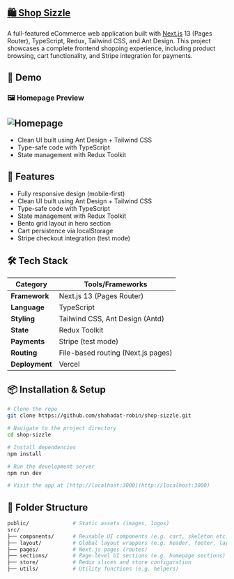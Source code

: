 ## [🛍️ Shop Sizzle](https://shop-sizzle.vercel.app)

A full-featured eCommerce web application built with [Next.js](https://nextjs.org/) 13 (Pages Router), TypeScript, Redux, Tailwind CSS, and Ant Design. This project showcases a complete frontend shopping experience, including product browsing, cart functionality, and Stripe integration for payments.

## 📸 Demo

### 🖼️ Homepage Preview

## ![Homepage](./public/demo/home-page.png)

- Clean UI built using Ant Design + Tailwind CSS
- Type-safe code with TypeScript
- State management with Redux Toolkit

## 🚀 Features

- Fully responsive design (mobile-first)
- Clean UI built using Ant Design + Tailwind CSS
- Type-safe code with TypeScript
- State management with Redux Toolkit
- Bento grid layout in hero section
- Cart persistence via localStorage
- Stripe checkout integration (test mode)

## 🛠️ Tech Stack

| Category       | Tools/Frameworks                   |
| -------------- | ---------------------------------- |
| **Framework**  | Next.js 13 (Pages Router)          |
| **Language**   | TypeScript                         |
| **Styling**    | Tailwind CSS, Ant Design (Antd)    |
| **State**      | Redux Toolkit                      |
| **Payments**   | Stripe (test mode)                 |
| **Routing**    | File-based routing (Next.js pages) |
| **Deployment** | Vercel                             |

## 📦 Installation & Setup

```bash
# Clone the repo
git clone https://github.com/shahadat-robin/shop-sizzle.git

# Navigate to the project directory
cd shop-sizzle

# Install dependencies
npm install

# Run the development server
npm run dev

# Visit the app at [http://localhost:3000](http://localhost:3000)
```

## 📁 Folder Structure

```bash
public/              # Static assets (images, logos)
src/
├── components/      # Reusable UI components (e.g. cart, skeleton etc.)
├── layout/          # Global layout wrappers (e.g. header, footer, layout components)
├── pages/           # Next.js pages (routes)
├── sections/        # Page-level UI sections (e.g. homepage sections)
├── store/           # Redux slices and store configuration
├── utils/           # Utility functions (e.g. helpers)
```
